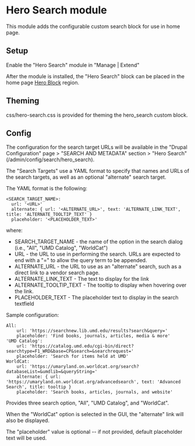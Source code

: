 # Hero Search module

This module adds the configurable custom search block for use in home page.

## Setup

Enable the "Hero Search" module in "Manage | Extend"

After the module is installed, the "Hero Search" block can be placed in the home
page [Hero Block](../hero_block) region.

## Theming

css/hero-search.css is provided for theming the hero_search custom block.

## Config

The configuration for the search target URLs will be available in the
"Drupal Configuration" page > "SEARCH AND METADATA" section > "Hero Search"
(/admin/config/search/hero_search).

The "Search Targets" use a YAML format to specify that names and URLs of the
search targets, as well as an optional "alternate" search target.

The YAML format is the following:

```
<SEARCH_TARGET_NAME>:
  url: '<URL>'
  alternate: { url: '<ALTERNATE_URL>', text: 'ALTERNATE_LINK_TEXT', title: 'ALTERNATE_TOOLTIP_TEXT' }
  placeholder: '<PLACEHOLDER_TEXT>'
```

where:

* SEARCH_TARGET_NAME - the name of the option in the search dialog
    (i.e., "All", "UMD Catalog", "WorldCat")
* URL - the URL to use in performing the search. URLs are expected to end with
    a "=" to allow the query term to be appended.
* ALTERNATE_URL - the URL to use as an "alternate" search, such as a direct link
    to a vendor search page.
* ALTERNATE_LINK_TEXT - The text to display for the link
* ALTERNATE_TOOLTIP_TEXT - The tooltip to display when hovering over the link.
* PLACEHOLDER_TEXT - The placeholder text to display in the search textfield

Sample configuration:

```
All:
    url: 'https://searchnew.lib.umd.edu/results?search&query='
    placeholder: 'Find books, journals, articles, media & more'
'UMD Catalog':
    url: 'https://catalog.umd.edu/cgi-bin/direct?searchtype=F1_WRD&base=CP&search=&searchrequest='
    placeholder: 'Search for items held at UMD'
WorldCat:
    url: 'https://umaryland.on.worldcat.org/search?databaseList=&umdlib=&queryString='
    alternate: { url: 'https://umaryland.on.worldcat.org/advancedsearch', text: 'Advanced Search', title: tooltip }
    placeholder: 'Search books, articles, journals, and website'
```

Provides three search option, "All", "UMD Catalog", and "WorldCat".

When the "WorldCat" option is selected in the GUI, the "alternate" link will
also be displayed.

The "placeholder" value is optional -- if not provided, default placeholder text
will be used.
